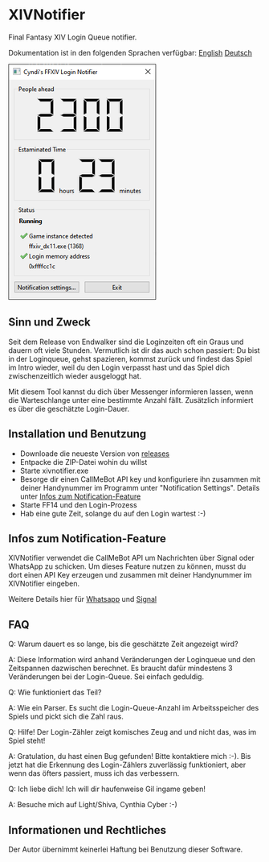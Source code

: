 # XIVNotifier

Final Fantasy XIV Login Queue notifier.

Dokumentation ist in den folgenden Sprachen verfügbar: [English](README.md) [Deutsch](README.de.md)

![Screenshot](screenshot2.png)

## Sinn und Zweck

Seit dem Release von Endwalker sind die Loginzeiten oft ein Graus und dauern oft viele Stunden. Vermutlich ist dir das auch schon passiert: Du bist in der Loginqueue, gehst spazieren, kommst zurück und findest das Spiel im Intro wieder, weil du den Login verpasst hast und das Spiel dich zwischenzeitlich wieder ausgeloggt hat.

Mit diesem Tool kannst du dich über Messenger informieren lassen, wenn die Warteschlange unter eine bestimmte Anzahl fällt. Zusätzlich informiert es über die geschätzte Login-Dauer.

## Installation und Benutzung

* Downloade die neueste Version von [releases](https://github.com/vlohacks/XIVNotifier/releases/)
* Entpacke die ZIP-Datei wohin du willst
* Starte xivnotifier.exe
* Besorge dir einen CallMeBot API key und konfiguriere ihn zusammen mit deiner Handynummer im Programm unter "Notification Settings". Details unter [Infos zum Notification-Feature](#infos-zum-notification-feature)
* Starte FF14 und den Login-Prozess
* Hab eine gute Zeit, solange du auf den Login wartest :-)

## Infos zum Notification-Feature

XIVNotifier verwendet die CallMeBot API um Nachrichten über Signal oder WhatsApp zu schicken. Um dieses Feature nutzen zu können, musst du dort einen API Key erzeugen und zusammen mit deiner Handynummer im XIVNotifier eingeben.

Weitere Details hier für [Whatsapp](https://www.callmebot.com/blog/free-api-whatsapp-messages/) und [Signal](https://www.callmebot.com/blog/free-api-signal-send-messages/)

## FAQ
Q: Warum dauert es so lange, bis die geschätzte Zeit angezeigt wird?

A: Diese Information wird anhand Veränderungen der Loginqueue und den Zeitspannen dazwischen berechnet. Es braucht dafür mindestens 3 Veränderungen bei der Login-Queue. Sei einfach geduldig.

Q: Wie funktioniert das Teil?

A: Wie ein Parser. Es sucht die Login-Queue-Anzahl im Arbeitsspeicher des Spiels und pickt sich die Zahl raus.

Q: Hilfe! Der Login-Zähler zeigt komisches Zeug and und nicht das, was im Spiel steht!

A: Gratulation, du hast einen Bug gefunden! Bitte kontaktiere mich :-). Bis jetzt hat die Erkennung des Login-Zählers zuverlässig funktioniert, aber wenn das öfters passiert, muss ich das verbessern.

Q: Ich liebe dich! Ich will dir haufenweise Gil ingame geben!

A: Besuche mich auf Light/Shiva, Cynthia Cyber :-)

## Informationen und Rechtliches

Der Autor übernimmt keinerlei Haftung bei Benutzung dieser Software.

